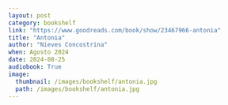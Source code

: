 ```yaml
---
layout: post
category: bookshelf
link: "https://www.goodreads.com/book/show/23467966-antonia"
title: "Antonia"
author: "Nieves Concostrina"
when: Agosto 2024
date: 2024-08-25
audiobook: True
image:
  thumbnail: /images/bookshelf/antonia.jpg
  path: /images/bookshelf/antonia.jpg
---
```

